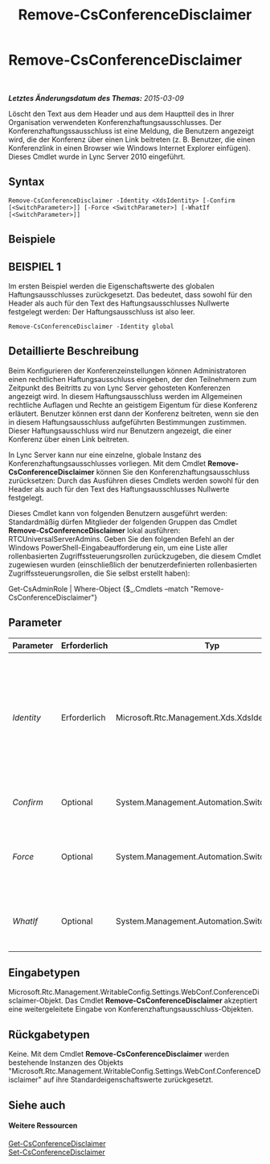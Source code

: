 ﻿---
title: Remove-CsConferenceDisclaimer
TOCTitle: Remove-CsConferenceDisclaimer
ms:assetid: 196252a1-2526-4944-9064-01d1846f3266
ms:mtpsurl: https://technet.microsoft.com/de-de/library/Gg398243(v=OCS.15)
ms:contentKeyID: 49293322
ms.date: 05/19/2016
mtps_version: v=OCS.15
ms.translationtype: HT
---

# Remove-CsConferenceDisclaimer

 

_**Letztes Änderungsdatum des Themas:** 2015-03-09_

Löscht den Text aus dem Header und aus dem Hauptteil des in Ihrer Organisation verwendeten Konferenzhaftungsausschlusses. Der Konferenzhaftungssausschluss ist eine Meldung, die Benutzern angezeigt wird, die der Konferenz über einen Link beitreten (z. B. Benutzer, die einen Konferenzlink in einen Browser wie Windows Internet Explorer einfügen). Dieses Cmdlet wurde in Lync Server 2010 eingeführt.

## Syntax

    Remove-CsConferenceDisclaimer -Identity <XdsIdentity> [-Confirm [<SwitchParameter>]] [-Force <SwitchParameter>] [-WhatIf [<SwitchParameter>]]

## Beispiele

## BEISPIEL 1

Im ersten Beispiel werden die Eigenschaftswerte des globalen Haftungsausschlusses zurückgesetzt. Das bedeutet, dass sowohl für den Header als auch für den Text des Haftungsausschlusses Nullwerte festgelegt werden: Der Haftungsausschluss ist also leer.

    Remove-CsConferenceDisclaimer -Identity global

## Detaillierte Beschreibung

Beim Konfigurieren der Konferenzeinstellungen können Administratoren einen rechtlichen Haftungsausschluss eingeben, der den Teilnehmern zum Zeitpunkt des Beitritts zu von Lync Server gehosteten Konferenzen angezeigt wird. In diesem Haftungsausschluss werden im Allgemeinen rechtliche Auflagen und Rechte an geistigem Eigentum für diese Konferenz erläutert. Benutzer können erst dann der Konferenz beitreten, wenn sie den in diesem Haftungsausschluss aufgeführten Bestimmungen zustimmen. Dieser Haftungsausschluss wird nur Benutzern angezeigt, die einer Konferenz über einen Link beitreten.

In Lync Server kann nur eine einzelne, globale Instanz des Konferenzhaftungsausschlusses vorliegen. Mit dem Cmdlet **Remove-CsConferenceDisclaimer** können Sie den Konferenzhaftungsausschluss zurücksetzen: Durch das Ausführen dieses Cmdlets werden sowohl für den Header als auch für den Text des Haftungsausschlusses Nullwerte festgelegt.

Dieses Cmdlet kann von folgenden Benutzern ausgeführt werden: Standardmäßig dürfen Mitglieder der folgenden Gruppen das Cmdlet **Remove-CsConferenceDisclaimer** lokal ausführen: RTCUniversalServerAdmins. Geben Sie den folgenden Befehl an der Windows PowerShell-Eingabeaufforderung ein, um eine Liste aller rollenbasierten Zugriffssteuerungsrollen zurückzugeben, die diesem Cmdlet zugewiesen wurden (einschließlich der benutzerdefinierten rollenbasierten Zugriffssteuerungsrollen, die Sie selbst erstellt haben):

Get-CsAdminRole | Where-Object {$\_.Cmdlets –match "Remove-CsConferenceDisclaimer"}

## Parameter


<table>
<colgroup>
<col style="width: 25%" />
<col style="width: 25%" />
<col style="width: 25%" />
<col style="width: 25%" />
</colgroup>
<thead>
<tr class="header">
<th>Parameter</th>
<th>Erforderlich</th>
<th>Typ</th>
<th>Beschreibung</th>
</tr>
</thead>
<tbody>
<tr class="odd">
<td><p><em>Identity</em></p></td>
<td><p>Erforderlich</p></td>
<td><p>Microsoft.Rtc.Management.Xds.XdsIdentity</p></td>
<td><p>Eindeutiger Identitätswert des zu entfernenden Konferenzhaftungsausschlusses. Auch wenn nur eine einzige globale Instanz des Konferenzhaftungsausschlusses vorliegen darf, müssen Sie dennoch beim Aufrufen des Cmdlets <strong>Remove-CsConferenceDisclaimer</strong> den Parameter &quot;Identity&quot; angeben.</p></td>
</tr>
<tr class="even">
<td><p><em>Confirm</em></p></td>
<td><p>Optional</p></td>
<td><p>System.Management.Automation.SwitchParameter</p></td>
<td><p>Fordert Sie vor der Ausführung des Befehls zum Bestätigen auf.</p></td>
</tr>
<tr class="odd">
<td><p><em>Force</em></p></td>
<td><p>Optional</p></td>
<td><p>System.Management.Automation.SwitchParameter</p></td>
<td><p>Unterdrückt die Anzeige von Meldungen bei nicht schwerwiegenden Fehlern, die beim Ausführen des Befehls auftreten können.</p></td>
</tr>
<tr class="even">
<td><p><em>WhatIf</em></p></td>
<td><p>Optional</p></td>
<td><p>System.Management.Automation.SwitchParameter</p></td>
<td><p>Beschreibt die Auswirkungen einer Ausführung des Befehls, ohne den Befehl tatsächlich auszuführen.</p></td>
</tr>
</tbody>
</table>


## Eingabetypen

Microsoft.Rtc.Management.WritableConfig.Settings.WebConf.ConferenceDisclaimer-Objekt. Das Cmdlet **Remove-CsConferenceDisclaimer** akzeptiert eine weitergeleitete Eingabe von Konferenzhaftungsausschluss-Objekten.

## Rückgabetypen

Keine. Mit dem Cmdlet **Remove-CsConferenceDisclaimer** werden bestehende Instanzen des Objekts "Microsoft.Rtc.Management.WritableConfig.Settings.WebConf.ConferenceDisclaimer" auf ihre Standardeigenschaftswerte zurückgesetzt.

## Siehe auch

#### Weitere Ressourcen

[Get-CsConferenceDisclaimer](get-csconferencedisclaimer.md)  
[Set-CsConferenceDisclaimer](set-csconferencedisclaimer.md)

